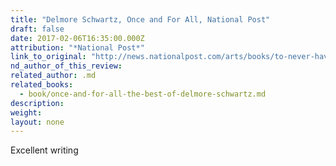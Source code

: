 ```yaml
---
title: "Delmore Schwartz, Once and For All, National Post"
draft: false
date: 2017-02-06T16:35:00.000Z
attribution: "*National Post*"
link_to_original: "http://news.nationalpost.com/arts/books/to-never-have-been-born-may-be-the-greatest-boon-of-all-the-fictional-life-and-real-legend-of-delmore-schwartz"
nd_author_of_this_review:
related_author: .md
related_books:
  - book/once-and-for-all-the-best-of-delmore-schwartz.md
description:
weight:
layout: none
---
```

Excellent writing

